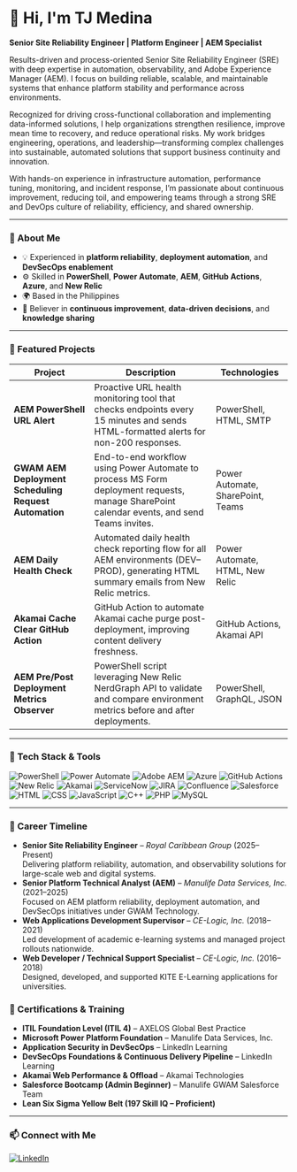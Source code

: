 # 👋 Hi, I'm TJ Medina  

**Senior Site Reliability Engineer | Platform Engineer | AEM Specialist**

Results-driven and process-oriented Senior Site Reliability Engineer (SRE) with deep expertise in automation, observability, and Adobe Experience Manager (AEM). I focus on building reliable, scalable, and maintainable systems that enhance platform stability and performance across environments.

Recognized for driving cross-functional collaboration and implementing data-informed solutions, I help organizations strengthen resilience, improve mean time to recovery, and reduce operational risks. My work bridges engineering, operations, and leadership—transforming complex challenges into sustainable, automated solutions that support business continuity and innovation.

With hands-on experience in infrastructure automation, performance tuning, monitoring, and incident response, I’m passionate about continuous improvement, reducing toil, and empowering teams through a strong SRE and DevOps culture of reliability, efficiency, and shared ownership.

---

### 🧠 About Me
- 💡 Experienced in **platform reliability**, **deployment automation**, and **DevSecOps enablement**
- ⚙️ Skilled in **PowerShell**, **Power Automate**, **AEM**, **GitHub Actions**, **Azure**, and **New Relic**
- 🌍 Based in the Philippines
- 🧩 Believer in **continuous improvement**, **data-driven decisions**, and **knowledge sharing**

---

### 🚀 Featured Projects
| Project | Description | Technologies |
|----------|--------------|---------------|
| **AEM PowerShell URL Alert** | Proactive URL health monitoring tool that checks endpoints every 15 minutes and sends HTML-formatted alerts for non-200 responses. | PowerShell, HTML, SMTP |
| **GWAM AEM Deployment Scheduling Request Automation** | End-to-end workflow using Power Automate to process MS Form deployment requests, manage SharePoint calendar events, and send Teams invites. | Power Automate, SharePoint, Teams |
| **AEM Daily Health Check** | Automated daily health check reporting flow for all AEM environments (DEV–PROD), generating HTML summary emails from New Relic metrics. | Power Automate, HTML, New Relic |
| **Akamai Cache Clear GitHub Action** | GitHub Action to automate Akamai cache purge post-deployment, improving content delivery freshness. | GitHub Actions, Akamai API |
| **AEM Pre/Post Deployment Metrics Observer** | PowerShell script leveraging New Relic NerdGraph API to validate and compare environment metrics before and after deployments. | PowerShell, GraphQL, JSON |

---

### 🧰 Tech Stack & Tools
![PowerShell](https://img.shields.io/badge/PowerShell-5391FE?style=for-the-badge&logo=powershell&logoColor=white)
![Power Automate](https://img.shields.io/badge/Power%20Automate-0066FF?style=for-the-badge&logo=powerautomate&logoColor=white)
![Adobe AEM](https://img.shields.io/badge/Adobe%20Experience%20Manager-FF0000?style=for-the-badge&logo=adobe&logoColor=white)
![Azure](https://img.shields.io/badge/Microsoft%20Azure-0089D6?style=for-the-badge&logo=microsoftazure&logoColor=white)
![GitHub Actions](https://img.shields.io/badge/GitHub%20Actions-2088FF?style=for-the-badge&logo=githubactions&logoColor=white)
![New Relic](https://img.shields.io/badge/New%20Relic-1CE783?style=for-the-badge&logo=newrelic&logoColor=white)
![Akamai](https://img.shields.io/badge/Akamai-CDN-orange?style=for-the-badge&logo=akamai&logoColor=white)
![ServiceNow](https://img.shields.io/badge/ServiceNow-00A862?style=for-the-badge&logo=servicenow&logoColor=white)
![JIRA](https://img.shields.io/badge/JIRA-0052CC?style=for-the-badge&logo=jira&logoColor=white)
![Confluence](https://img.shields.io/badge/Confluence-172B4D?style=for-the-badge&logo=confluence&logoColor=white)
![Salesforce](https://img.shields.io/badge/Salesforce-00A1E0?style=for-the-badge&logo=salesforce&logoColor=white)
![HTML](https://img.shields.io/badge/HTML5-E34F26?style=for-the-badge&logo=html5&logoColor=white)
![CSS](https://img.shields.io/badge/CSS3-1572B6?style=for-the-badge&logo=css3&logoColor=white)
![JavaScript](https://img.shields.io/badge/JavaScript-F7E01D?style=for-the-badge&logo=javascript&logoColor=black)
![C++](https://img.shields.io/badge/C%2B%2B-00599C?style=for-the-badge&logo=cplusplus&logoColor=white)
![PHP](https://img.shields.io/badge/PHP-777BB4?style=for-the-badge&logo=php&logoColor=white)
![MySQL](https://img.shields.io/badge/MySQL-4479A1?style=for-the-badge&logo=mysql&logoColor=white)

---

### 💼 Career Timeline
- **Senior Site Reliability Engineer** – *Royal Caribbean Group* (2025–Present)  
  Delivering platform reliability, automation, and observability solutions for large-scale web and digital systems.  
- **Senior Platform Technical Analyst (AEM)** – *Manulife Data Services, Inc.* (2021–2025)  
  Focused on AEM platform reliability, deployment automation, and DevSecOps initiatives under GWAM Technology.  
- **Web Applications Development Supervisor** – *CE-Logic, Inc.* (2018–2021)  
  Led development of academic e-learning systems and managed project rollouts nationwide.  
- **Web Developer / Technical Support Specialist** – *CE-Logic, Inc.* (2016–2018)  
  Designed, developed, and supported KITE E-Learning applications for universities.

### 🧾 Certifications & Training
- **ITIL Foundation Level (ITIL 4)** – AXELOS Global Best Practice  
- **Microsoft Power Platform Foundation** – Manulife Data Services, Inc.  
- **Application Security in DevSecOps** – LinkedIn Learning  
- **DevSecOps Foundations & Continuous Delivery Pipeline** – LinkedIn Learning  
- **Akamai Web Performance & Offload** – Akamai Technologies  
- **Salesforce Bootcamp (Admin Beginner)** – Manulife GWAM Salesforce Team  
- **Lean Six Sigma Yellow Belt (197 Skill IQ – Proficient)**  

---

### 📫 Connect with Me
[![LinkedIn](https://img.shields.io/badge/LinkedIn-TJ%20Medina-blue?style=for-the-badge&logo=linkedin)](https://www.linkedin.com/in/tjmedina15/)
